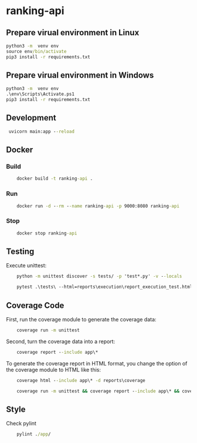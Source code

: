 # ranking-api

## Prepare virual environment in Linux

```cmd
python3 -m  venv env
source env/bin/activate
pip3 install -r requirements.txt
```

## Prepare virual environment in Windows

```cmd
python3 -m  venv env
.\env\Scripts\Activate.ps1
pip3 install -r requirements.txt
```

## Development

```cmd
 uvicorn main:app --reload
```

## Docker

### Build

```cmd
    docker build -t ranking-api .
```

### Run

```cmd
    docker run -d --rm --name ranking-api -p 9000:8080 ranking-api
```

### Stop

```cmd
    docker stop ranking-api
```

## Testing

Execute unittest:

```cmd
    python -m unittest discover -s tests/ -p 'test*.py' -v --locals
```

```cmd
    pytest .\tests\ --html=reports\execution\report_execution_test.html
```

## Coverage Code

First, run the coverage module to generate the coverage data:

```cmd
    coverage run -m unittest
```

Second, turn the coverage data into a report:

```cmd
    coverage report --include app\*
```

To generate the coverage report in HTML format, you change the option of the coverage module to HTML like this:

```cmd
    coverage html --include app\* -d reports\coverage
```

```cmd
    coverage run -m unittest && coverage report --include app\* && coverage html --include app\* -d reports\coverage
```

## Style

Check pylint

```cmd
    pylint ./app/
```
